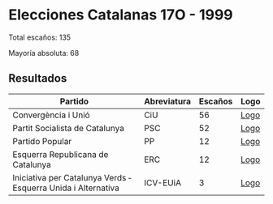 # Elecciones Catalanas 17O - 1999

Total escaños: 135

Mayoría absoluta: 68

## Resultados

| Partido | Abreviatura | Escaños | Logo |
| - | - | - | - |
| Convergència i Unió | CiU | 56 | [Logo](https://github.com/playzzz/Pactos/blob/master/Logos/CIU.jpg?raw=true)
| Partit Socialista de Catalunya | PSC | 52 | [Logo](https://github.com/playzzz/Pactos/blob/master/Logos/PSC.jpg?raw=true)
| Partido Popular | PP | 12 | [Logo](https://github.com/playzzz/Pactos/blob/master/Logos/PP.jpg?raw=true)
| Esquerra Republicana de Catalunya | ERC | 12 | [Logo](https://github.com/playzzz/Pactos/blob/master/Logos/ERC.jpg?raw=true)
| Iniciativa per Catalunya Verds ‑ Esquerra Unida i Alternativa | ICV-EUiA | 3 | [Logo](https://github.com/playzzz/Pactos/blob/master/Logos/ICV.jpg?raw=true)
